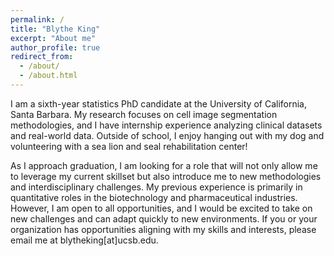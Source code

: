 ```yaml
---
permalink: /
title: "Blythe King"
excerpt: "About me"
author_profile: true
redirect_from: 
  - /about/
  - /about.html
---
```


I am a sixth-year statistics PhD candidate at the University of California, Santa Barbara. My research focuses on cell image segmentation methodologies, and I have internship experience analyzing clinical datasets and real-world data. Outside of school, I enjoy hanging out with my dog and volunteering with a sea lion and seal rehabilitation center!

As I approach graduation, I am looking for a role that will not only allow me to leverage my current skillset but also introduce me to new methodologies and interdisciplinary challenges. My previous experience is primarily in quantitative roles in the biotechnology and pharmaceutical industries. However, I am open to all opportunities, and I would be excited to take on new challenges and can adapt quickly to new environments. If you or your organization has opportunities aligning with my skills and interests, please email me at blytheking[at]ucsb.edu.
